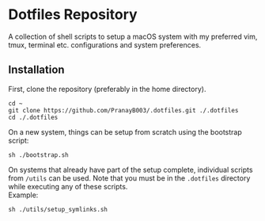# Dotfiles Repository
A collection of shell scripts to setup a macOS system with my preferred vim, tmux, terminal etc. configurations and system preferences.

## Installation
First, clone the repository (preferably in the home directory).
```shell
cd ~
git clone https://github.com/PranayB003/.dotfiles.git ./.dotfiles
cd ./.dotfiles
```

On a new system, things can be setup from scratch using the bootstrap script:
```shell
sh ./bootstrap.sh
```

On systems that already have part of the setup complete, individual scripts from `/utils` can be used. Note that you must be in the `.dotfiles` directory while executing any of these scripts.\
Example:
```shell
sh ./utils/setup_symlinks.sh
```
